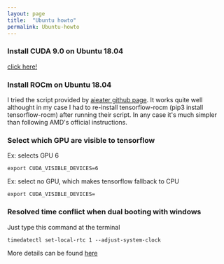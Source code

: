 ```yaml
---
layout: page
title:  "Ubuntu howto"
permalink: Ubuntu-howto
---
```


### Install CUDA 9.0 on Ubuntu 18.04
[click here!](./Install-CUDA-9-0-Ubuntu-18-04.html)

### Install ROCm on Ubuntu 18.04
I tried the script provided by [aieater github page](https://github.com/aieater/rocm_tensorflow_info). It works quite well althought in my case I had to re-install tensorflow-rocm (pip3 install tensorflow-rocm) after running their script. In any case it's much simpler than following AMD's official instructions.

### Select which GPU are visible to tensorflow
Ex: selects GPU 6
```shell
export CUDA_VISIBLE_DEVICES=6
```
Ex: select no GPU, which makes tensorflow fallback to CPU
```shell
export CUDA_VISIBLE_DEVICES=
```

### Resolved time conflict when dual booting with windows
Just type this command at the terminal
```shell
timedatectl set-local-rtc 1 --adjust-system-clock
```
More details can be found [here](http://ubuntuhandbook.org/index.php/2016/05/time-differences-ubuntu-1604-windows-10/)

